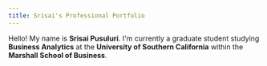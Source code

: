 ```yaml
---
title: Srisai's Professional Portfolio
---
```

Hello! My name is **Srisai Pusuluri**. I'm currently a graduate student studying **Business Analytics** at the **University of Southern California** within the **Marshall School of Business**.

